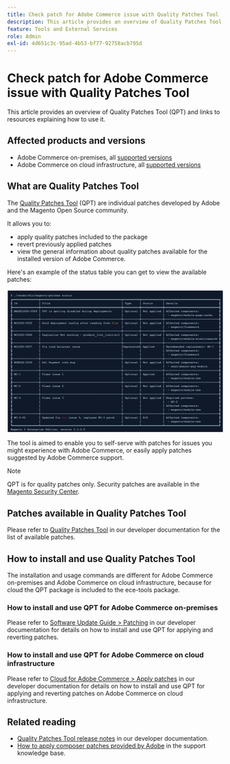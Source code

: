 ```yaml
---
title: Check patch for Adobe Commerce issue with Quality Patches Tool
description: This article provides an overview of Quality Patches Tool (QPT) and links to resources explaining how to use it.
feature: Tools and External Services
role: Admin
exl-id: 4d651c3c-95ad-4b53-bf77-92758acb795d
---
```

# Check patch for Adobe Commerce issue with Quality Patches Tool

This article provides an overview of Quality Patches Tool (QPT) and links to resources explaining how to use it.

## Affected products and versions

* Adobe Commerce on-premises, all [supported versions](https://www.adobe.com/content/dam/cc/en/legal/terms/enterprise/pdfs/Adobe-Commerce-Software-Lifecycle-Policy.pdf)
* Adobe Commerce on cloud infrastructure, all [supported versions](https://www.adobe.com/content/dam/cc/en/legal/terms/enterprise/pdfs/Adobe-Commerce-Software-Lifecycle-Policy.pdf)

## What are Quality Patches Tool

The [Quality Patches Tool](https://github.com/magento/quality-patches) (QPT) are individual patches developed by Adobe and the Magento Open Source community.

It allows you to:

* apply quality patches included to the package
* revert previously applied patches
* view the general information about quality patches available for the installed version of Adobe Commerce.

Here's an example of the status table you can get to view the available patches:

![Magento_patches_list](/help/assets/tools/status_table.png)

The tool is aimed to enable you to self-serve with patches for issues you might experience with Adobe Commerce, or easily apply patches suggested by Adobe Commerce support.

>[!NOTE]
>
>QPT is for quality patches only. Security patches are available in the [Magento Security Center](https://experienceleague.adobe.com/en/docs/commerce-operations/release/notes/overview).

## Patches available in Quality Patches Tool

Please refer to [Quality Patches Tool](https://experienceleague.adobe.com/tools/commerce-quality-patches/index.html) in our developer documentation for the list of available patches.

## How to install and use Quality Patches Tool

The installation and usage commands are different for Adobe Commerce on-premises and Adobe Commerce on cloud infrastructure, because for cloud the QPT package is included to the ece-tools package.

### How to install and use QPT for Adobe Commerce on-premises

Please refer to [Software Update Guide > Patching](https://experienceleague.adobe.com/en/docs/commerce-operations/tools/quality-patches-tool/usage) in our developer documentation for details on how to install and use QPT for applying and reverting patches.

### How to install and use QPT for Adobe Commerce on cloud infrastructure

Please refer to [Cloud for Adobe Commerce > Apply patches](https://experienceleague.adobe.com/en/docs/commerce-cloud-service/user-guide/develop/upgrade/apply-patches) in our developer documentation for details on how to install and use QPT for applying and reverting patches on Adobe Commerce on cloud infrastructure.

## Related reading

* [Quality Patches Tool release notes](https://experienceleague.adobe.com/en/docs/commerce-operations/tools/quality-patches-tool/release-notes) in our developer documentation.
* [How to apply composer patches provided by Adobe](https://experienceleague.adobe.com/en/docs/commerce-knowledge-base/kb/how-to/how-to-apply-a-composer-patch-provided-by-magento) in the support knowledge base.
